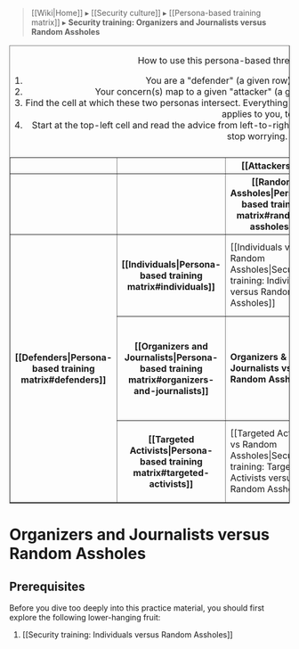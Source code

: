 > [[Wiki|Home]] ▸ [[Security culture]] ▸ [[Persona-based training matrix]] ▸ **Security training: Organizers and Journalists versus Random Assholes**

<table border="1" cellpadding="10" cellspacing="0">
  <caption>
    <p>How to use this persona-based threat modeling matrix:</p>
    <ol>
      <li>You are a "defender" (a given row). Find yourself there.</li>
      <li>Your concern(s) map to a given "attacker" (a given column). Find your attacker.</li>
      <li>Find the cell at which these two personas intersect. Everything listed in the cells above and to the left of your cell applies to you, too.</li>
      <li>Start at the top-left cell and read the advice from left-to-right, top-to-bottom, until you reach your cell. Then stop worrying. :)</li>
    </ol>
  </caption>
  <tr>
    <th></th>
    <th></th>
    <th colspan="3">[[Attackers|Persona-based training matrix#attackers]]</th>
  </tr>
  <tr>
    <th></th>
    <th></th>
    <th>[[Random Assholes|Persona-based training matrix#random-assholes]]</th>
    <th>[[Assholes with Resources|Persona-based training matrix#assholes-with-resources]]</th>
    <th>[[The State|Persona-based training matrix#the-state]]</th>
  </tr>
  <tr>
    <th rowspan="3">[[Defenders|Persona-based training matrix#defenders]]</th>
    <th>[[Individuals|Persona-based training matrix#individuals]]</th>
    <td>
      [[Individuals vs Random Assholes|Security training: Individuals versus Random Assholes]]
    </td>
    <td>
      [[Individuals vs Assholes with Resources|Security training: Individuals versus Assholes with Resources]]
    </td>
    <td>
      [[Individuals vs The State|Security training: Individuals versus The State]]
    </td>
  </tr>
  <tr>
    <th>[[Organizers and Journalists|Persona-based training matrix#organizers-and-journalists]]</th>
    <td>
      <strong>Organizers &amp; Journalists vs Random Assholes</strong>
    </td>
    <td>
      [[Organizers &amp; Journalists vs Assholes with Resources|Security training: Organizers and Journalists versus Assholes with Resources]]
    </td>
    <td>
      [[Organizers &amp; Journalists vs The State|Security Training: Organizers and Journalists versus The State]]
    </td>
  </tr>
  <tr>
    <th>[[Targeted Activists|Persona-based training matrix#targeted-activists]]</th>
    <td>
      [[Targeted Activists vs Random Assholes|Security training: Targeted Activists versus Random Assholes]]
    </td>
    <td>
      [[Targeted Activists vs Assholes with Resources|Security training: Targeted Activists versus Assholes with Resources]]
    </td>
    <td>
      [[Targeted Activists vs The State|Security training: Targeted Activists versus The State]]
    </td>
  </tr>
</table>

# Organizers and Journalists versus Random Assholes

## Prerequisites

Before you dive too deeply into this practice material, you should first explore the following lower-hanging fruit:

1. [[Security training: Individuals versus Random Assholes]]
